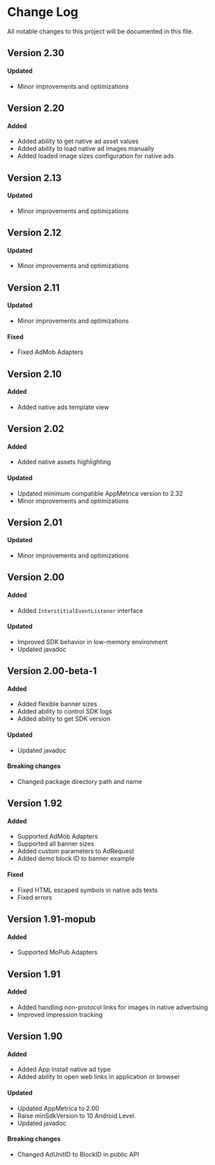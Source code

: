 # Change Log
All notable changes to this project will be documented in this file.

## Version 2.30

#### Updated
* Minor improvements and optimizations

## Version 2.20

#### Added
* Added ability to get native ad asset values
* Added ability to load native ad images manually
* Added loaded image sizes configuration for native ads

## Version 2.13

#### Updated
* Minor improvements and optimizations

## Version 2.12

#### Updated
* Minor improvements and optimizations

## Version 2.11

#### Updated
* Minor improvements and optimizations

#### Fixed
* Fixed AdMob Adapters

## Version 2.10

#### Added
* Added native ads template view

## Version 2.02

#### Added
* Added native assets highlighting

#### Updated
* Updated minimum compatible AppMetrica version to 2.32
* Minor improvements and optimizations

## Version 2.01

#### Updated
* Minor improvements and optimizations

## Version 2.00

#### Added
* Added `InterstitialEventListener` interface

#### Updated
* Improved SDK behavior in low-memory environment
* Updated javadoc

## Version 2.00-beta-1

#### Added
* Added flexible banner sizes
* Added ability to control SDK logs
* Added ability to get SDK version

#### Updated
* Updated javadoc

#### Breaking changes
* Changed package directory path and name

## Version 1.92

#### Added
* Supported AdMob Adapters
* Supported all banner sizes
* Added custom parameters to AdRequest
* Added demo block ID to banner example

#### Fixed
* Fixed HTML escaped symbols in native ads texts
* Fixed errors

## Version 1.91-mopub

#### Added
* Supported MoPub Adapters

## Version 1.91

#### Added
* Added handling non-protocol links for images in native advertising
* Improved impression tracking

## Version 1.90

#### Added
* Added App Install native ad type
* Added ability to open web links in application or browser

#### Updated
* Updated AppMetrica to 2.00
* Raise minSdkVersion to 10 Android Level.
* Updated javadoc

#### Breaking changes
* Changed AdUnitID to BlockID in public API